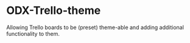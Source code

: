 # ODX-Trello-theme
Allowing Trello boards to be (preset) theme-able and adding additional functionality to them.
